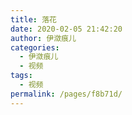```yaml
---
title: 落花
date: 2020-02-05 21:42:20
author: 伊潋痕儿
categories: 
  - 伊潋痕儿
  - 视频
tags: 
  - 视频
permalink: /pages/f8b71d/
---
```


<iframeComp ihtml="https://player.bilibili.com/player.html?aid=86948794&cid=148585135&page=1&danmaku=1&high_quality=1"></iframeComp>

<!-- more -->
